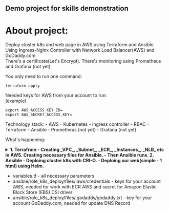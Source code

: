 ## **Demo project for skills demonstration**

# About project: #
Deploy cluster k8s and web page in AWS using Terraform and Ansible. 
Using Ingress-Nginx Controller with Network Load Balancer(AWS) and GoDaddy.com<br />
There's a certificate(Let's Encrypt).
There's monitoring using Prometheus and Grafana (not yet)

You only need to run one command: 
```
terraform apply 
```
Needed keys for AWS from your account to run:<br />
(example)
```
export AWS_ACCESS_KEY_ID=
export AWS_SECRET_ACCESS_KEY=
```

Technology stack:
    - AWS
    - Kubernetes
        - Ingress controller
        - RBAC
    - Terraform
    - Ansible
    - Prometheus (not yet)
    - Grafana (not yet)

What's happening:
<details><summary><b>
1. Terrafrom
    - Creating _VPC_, _Subnet_, _ECR_, _Instances_, _NLB_ etc in AWS. Creating necessary files for Ansible. 
    - Then Ansible runs.
2. Ansible
    - Deploing cluster k8s with CRI-O.
    - Deploing our web(simple - 1 html) using Helm.
</b></summary>...</details>

- variables.tf - all necessary parameters
- ansible/role_k8s_deploy/files/.aws/credentials - keys for your account AWS, needed for work with ECR AWS and secret for Amazon Elastic Block Store (EBS) CSI driver
- ansible/role_k8s_deploy/files/.godaddy/godaddy.txt - key for your account GoDaddy.com, needed for update DNS Record
